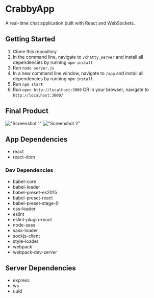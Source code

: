 # CrabbyApp

A real-time chat application built with React and WebSockets.

## Getting Started

1. Clone this repository
1. In the command line, navigate to ``/chatty_server`` and install all dependencies by running ``npm install``
1. Run ``node server.js``
1. In a new command line window, navigate to ``/app`` and install all dependencies by running ``npm install``
1. Run ``npm start``
1. Run ``open http://localhost:3000`` OR in your browser, navigate to ``http://localhost:3000/``

## Final Product

!["Screenshot 1"](https://github.com/tailorem/chattyApp/blob/master/docs/Screen%20Shot%202018-08-11%20at%2012.19.40%20AM.png?raw=true)
!["Screenshot 2"](https://github.com/tailorem/chattyApp/blob/master/docs/Screen%20Shot%202018-08-11%20at%2012.23.50%20AM.png?raw=true)

## App Dependencies
- react
- react-dom

### Dev Dependencies
- babel-core
- babel-loader
- babel-preset-es2015
- babel-preset-react
- babel-preset-stage-0
- css-loader
- eslint
- eslint-plugin-react
- node-sass
- sass-loader
- sockjs-client
- style-loader
- webpack
- webpack-dev-server

## Server Dependencies
- express
- ws
- uuid

